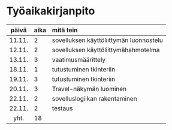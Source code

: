 # Työaikakirjanpito

| päivä | aika | mitä tein |
|:-----:|:-----|:----------|
|11.11. |2     |sovelluksen käyttöliittymän luonnostelu |
|12.11. |2     |sovelluksen käyttöliittymähahmotelma |
|13.11. |3     |vaatimusmäärittely |
|18.11. |1     |tutustuminen tkinteriin |
|19.11. |3     |tutustuminen tkinteriin |
|20.11. |3     |Travel-näkymän luominen |
|22.11. |2     |sovelluslogiikan rakentaminen |
|22.11. |2     |testaus |
| yht.  |18    | |
